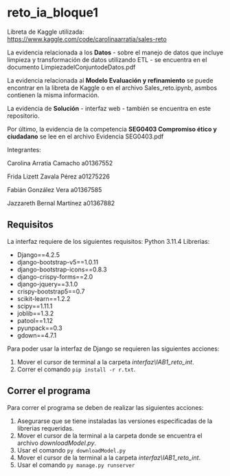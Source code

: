 # reto_ia_bloque1
 
Libreta de Kaggle utilizada: https://www.kaggle.com/code/carolinaarratia/sales-reto

La evidencia relacionada a los **Datos** - sobre el manejo de datos que incluye limpieza y transformación de datos utilizando ETL - se encuentra en el documento LimpiezadelConjuntodeDatos.pdf

La evidencia relacionada al **Modelo Evaluación y refinamiento** se puede encontrar en la libreta de Kaggle o en el archivo Sales_reto.ipynb, asmbos contienen la misma información.

La evidencia de **Solución** - interfaz web - también se encuentra en este repositorio.

Por último, la evidencia de la competencia **SEG0403 Compromiso ético y ciudadano** se lee en el archivo Evidencia SEG0403.pdf

Integrantes:

Carolina Arratia Camacho
a01367552

Frida Lizett Zavala Pérez
a01275226

Fabián González Vera
a01367585

Jazzareth Bernal Martínez
a01367882

Requisitos
-----
La interfaz requiere de los siguientes requisitos:
Python 3.11.4
Librerias:
- Django==4.2.5
- django-bootstrap-v5==1.0.11
- django-bootstrap-icons==0.8.3
- django-crispy-forms==2.0
- django-jquery==3.1.0
- crispy-bootstrap5==0.7
- scikit-learn==1.2.2
- scipy==1.11.1
- joblib==1.3.2
- patool==1.12
- pyunpack==0.3
- gdown==4.7.1

Para poder usar la interfaz de Django se requieren las siguientes acciones:
1. Mover el cursor de terminal a la carpeta *interfaz\IAB1_reto_int*.
2. Correr el comando `pip install -r r.txt`.

Correr el programa
---
Para correr el programa se deben de realizar las siguientes acciones:
1. Asegurarse que se tiene instaladas las versiones especificadas de la librerias requeridas.
2. Mover el cursor de la terminal a la carpeta donde se encuentra el archivo *downloadModel.py*.
3. Usar el comando `py downloadModel.py`
4. Mover el cursor de la terminal a la carpeta *interfaz\IAB1_reto_int*.
5. Usar el comando `py manage.py runserver`
